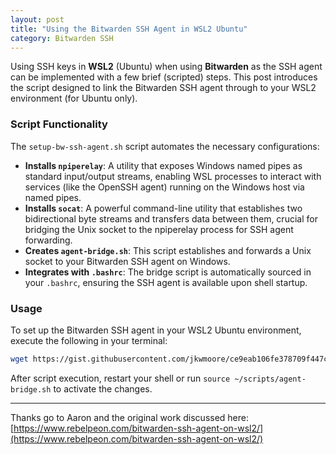 ```yaml
---
layout: post
title: "Using the Bitwarden SSH Agent in WSL2 Ubuntu"
category: Bitwarden SSH
---
```


Using SSH keys in **WSL2** (Ubuntu) when using **Bitwarden** as the SSH agent can be implemented with a few brief (scripted) steps. This post introduces the script designed to link the Bitwarden SSH agent through to your WSL2 environment (for Ubuntu only).

### Script Functionality

The `setup-bw-ssh-agent.sh` script automates the necessary configurations:

* **Installs `npiperelay`**: A utility that exposes Windows named pipes as standard input/output streams, enabling WSL processes to interact with services (like the OpenSSH agent) running on the Windows host via named pipes.
* **Installs `socat`**: A powerful command-line utility that establishes two bidirectional byte streams and transfers data between them, crucial for bridging the Unix socket to the npiperelay process for SSH agent forwarding.
* **Creates `agent-bridge.sh`**: This script establishes and forwards a Unix socket to your Bitwarden SSH agent on Windows.
* **Integrates with `.bashrc`**: The bridge script is automatically sourced in your `.bashrc`, ensuring the SSH agent is available upon shell startup.

### Usage

To set up the Bitwarden SSH agent in your WSL2 Ubuntu environment, execute the following in your terminal:

```bash
wget https://gist.githubusercontent.com/jkwmoore/ce9eab106fe378709f447c843b0090e4/raw/setup-bw-ssh-agent.sh && bash setup-bw-ssh-agent.sh
```

<script src="https://gist.github.com/jkwmoore/ce9eab106fe378709f447c843b0090e4.js"></script>

After script execution, restart your shell or run `source ~/scripts/agent-bridge.sh` to activate the changes.

---

Thanks go to Aaron and the original work discussed here: [https://www.rebelpeon.com/bitwarden-ssh-agent-on-wsl2/](https://www.rebelpeon.com/bitwarden-ssh-agent-on-wsl2/)
